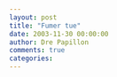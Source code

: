 ```yaml
---
layout: post
title: "Fumer tue"
date: 2003-11-30 00:00:00
author: Dre Papillon
comments: true
categories: 
---
```



